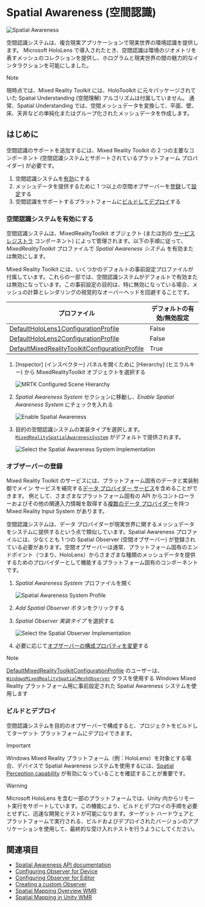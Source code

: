 # Spatial Awareness (空間認識)

![Spatial Awareness](../../Documentation/Images/SpatialAwareness/MRTK_SpatialAwareness_Main.png)

空間認識システムは、複合現実アプリケーションで現実世界の環境認識を提供します。 Microsoft HoloLens で導入されたとき、空間認識は環境のジオメトリを表すメッシュのコレクションを提供し、ホログラムと現実世界の間の魅力的なインタラクションを可能にしました。

> [!NOTE]
> 現時点では、Mixed Reality Toolkit には、HoloToolkit に元々パッケージされていた Spatial Understanding (空間理解) アルゴリズムは付属していません。 通常、Spatial Understanding では、空間メッシュデータを変換して、平面、壁、床、天井などの単純化またはグループ化されたメッシュデータを作成します。

## はじめに

空間認識のサポートを追加するには、Mixed Reality Toolkit の 2 つの主要なコンポーネント (空間認識システムとサポートされているプラットフォーム プロバイダー) が必要です。

1. 空間認識システムを[有効](#空間認識システムを有効にする)にする
2. メッシュデータを提供するために 1 つ以上の空間オブザーバーを[登録](#オブザーバーの登録)して[設定](ConfiguringSpatialAwarenessMeshObserver.md)する
3. 空間認識をサポートするプラットフォームに[ビルドしてデプロイ](#ビルドとデプロイ)する

### 空間認識システムを有効にする

空間認識システムは、MixedRealityToolkit オブジェクト (または別の [サービス レジストラ](xref:Microsoft.MixedReality.Toolkit.IMixedRealityServiceRegistrar) コンポーネント) によって管理されます。以下の手順に従って、*MixedRealityToolkit* プロファイルで *Spatial Awareness システム* を有効または無効にします。

Mixed Reality Toolkit には、いくつかのデフォルトの事前設定プロファイルが付属しています。これらの一部では、空間認識システムがデフォルトで有効または無効になっています。この事前設定の目的は、特に無効になっている場合、メッシュの計算とレンダリングの視覚的なオーバーヘッドを回避することです。

| プロファイル | デフォルトの有効/無効設定 |
| --- | --- |
| [DefaultHoloLens1ConfigurationProfile](https://github.com/microsoft/MixedRealityToolkit-Unity/blob/mrtk_development/Assets/MixedRealityToolkit.SDK/Profiles/HoloLens1/DefaultHoloLens1ConfigurationProfile.asset) | False |
| [DefaultHoloLens2ConfigurationProfile](https://github.com/microsoft/MixedRealityToolkit-Unity/blob/mrtk_development/Assets/MixedRealityToolkit.SDK/Profiles/HoloLens2/DefaultHoloLens2ConfigurationProfile.asset) | False |
| [DefaultMixedRealityToolkitConfigurationProfile](https://github.com/microsoft/MixedRealityToolkit-Unity/blob/mrtk_development/Assets/MixedRealityToolkit.SDK/Profiles/DefaultMixedRealityToolkitConfigurationProfile.asset) | True |

1. [Inspector] (インスペクター) パネルを開くために [Hierarchy] (ヒエラルキー) から MixedRealityToolkit オブジェクトを選択する

    ![MRTK Configured Scene Hierarchy](../../Documentation/Images/MRTK_ConfiguredHierarchy.png)

1. *Spatial Awareness System* セクションに移動し、*Enable Spatial Awareness System* にチェックを入れる

    ![Enable Spatial Awareness](../../Documentation/Images/SpatialAwareness/MRTKConfig_SpatialAwareness.png)

1. 目的の空間認識システムの実装タイプを選択します。 [`MixedRealitySpatialAwarenessSystem`](xref:Microsoft.MixedReality.Toolkit.SpatialAwareness.MixedRealitySpatialAwarenessSystem) がデフォルトで提供されます。

    ![Select the Spatial Awareness System Implementation](../../Documentation/Images/SpatialAwareness/SpatialAwarenessSelectSystemType.png)

### オブザーバーの登録

Mixed Reality Toolkit のサービスには、プラットフォーム固有のデータと実装制御でメイン サービスを補完する[データ プロバイダー サービス](../Architecture/SystemsExtensionsProviders.md)を含めることができます。 例として、さまざまなプラットフォーム固有の API からコントローラーおよびその他の関連入力情報を取得する[複数のデータ プロバイダー](../Input/InputProviders.md)を持つ Mixed Reality Input System があります。

空間認識システムは、データ プロバイダーが現実世界に関するメッシュデータをシステムに提供するという点で類似しています。Spatial Awareness プロファイルには、少なくとも 1 つの Spatial Observer (空間オブザーバー) が登録されている必要があります。空間オブザーバーは通常、プラットフォーム固有のエンドポイント（つまり、HoloLens）からさまざまな種類のメッシュデータを提供するためのプロバイダーとして機能するプラットフォーム固有のコンポーネントです。

1. *Spatial Awareness System* プロファイルを開く

    ![Spatial Awareness System Profile](../../Documentation/Images/SpatialAwareness/SpatialAwarenessProfile.png)

1. *Add Spatial Observer* ボタンをクリックする
1. *Spatial Observer 実装タイプ* を選択する

    ![Select the Spatial Observer Implementation](../../Documentation/Images/SpatialAwareness/SpatialAwarenessSelectObserver.png)

1. 必要に応じて[オブザーバーの構成プロパティを変更](ConfiguringSpatialAwarenessMeshObserver.md)する

> [!NOTE]
> [DefaultMixedRealityToolkitConfigurationProfile](https://github.com/microsoft/MixedRealityToolkit-Unity/blob/mrtk_development/Assets/MixedRealityToolkit.SDK/Profiles/DefaultMixedRealityToolkitConfigurationProfile.asset) のユーザーは、[`WindowsMixedRealitySpatialMeshObserver`](xref:Microsoft.MixedReality.Toolkit.WindowsMixedReality.SpatialAwareness.WindowsMixedRealitySpatialMeshObserver) クラスを使用する Windows Mixed Reality プラットフォーム用に事前設定された Spatial Awareness システムを使用します

### ビルドとデプロイ

空間認識システムを目的のオブザーバーで構成すると、プロジェクトをビルドしてターゲット プラットフォームにデプロイできます。

> [!IMPORTANT]
> Windows Mixed Reality プラットフォーム（例：HoloLens）を対象とする場合、デバイスで Spatial Awareness システムを使用するには、[Spatial Perception capability](https://docs.microsoft.com/en-us/windows/mixed-reality/spatial-mapping-in-unity) が有効になっていることを確認することが重要です。

> [!WARNING]
> Microsoft HoloLens を含む一部のプラットフォームでは、Unity 内からリモート実行をサポートしています。この機能により、ビルドとデプロイの手順を必要とせずに、迅速な開発とテストが可能になります。ターゲット ハードウェアとプラットフォームで実行される、ビルドおよびデプロイされたバージョンのアプリケーションを使用して、最終的な受け入れテストを行うようにしてください。

## 関連項目

- [Spatial Awareness API documentation](xref:Microsoft.MixedReality.Toolkit.SpatialAwareness)
- [Configuring Observer for Device](ConfiguringSpatialAwarenessMeshObserver.md)
- [Configuring Observer for Editor](SpatialObjectMeshObserver.md)
- [Creating a custom Observer](CreateDataProvider.md)
- [Spatial Mapping Overview WMR](https://docs.microsoft.com/en-us/windows/mixed-reality/spatial-mapping)
- [Spatial Mapping in Unity WMR](https://docs.microsoft.com/en-us/windows/mixed-reality/spatial-mapping-in-unity)
